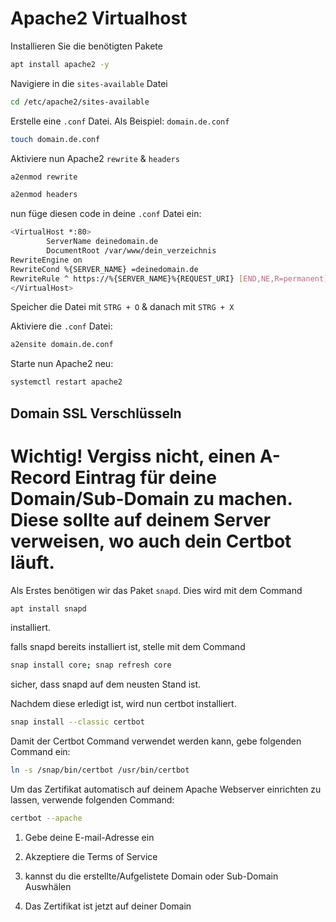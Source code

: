 # Apache2 Virtualhost

Installieren Sie die benötigten Pakete
``` bash
apt install apache2 -y
```

Navigiere in die ```sites-available``` Datei
``` bash
cd /etc/apache2/sites-available
```

Erstelle eine ```.conf``` Datei. Als Beispiel: ```domain.de.conf```

``` bash
touch domain.de.conf
```

Aktiviere nun Apache2 ```rewrite``` & ```headers```

``` bash
a2enmod rewrite
```

``` bash
a2enmod headers
```

nun füge diesen code in deine ```.conf``` Datei ein:

``` bash
<VirtualHost *:80>
        ServerName deinedomain.de
        DocumentRoot /var/www/dein_verzeichnis
RewriteEngine on
RewriteCond %{SERVER_NAME} =deinedomain.de
RewriteRule ^ https://%{SERVER_NAME}%{REQUEST_URI} [END,NE,R=permanent]
</VirtualHost>
```

Speicher die Datei mit ```STRG + O``` & danach mit ```STRG + X```

Aktiviere die ```.conf``` Datei:
``` bash
a2ensite domain.de.conf
```

Starte nun Apache2 neu:
``` bash
systemctl restart apache2
```

## Domain SSL Verschlüsseln
# Wichtig! Vergiss nicht, einen A-Record Eintrag für deine Domain/Sub-Domain zu machen. Diese sollte auf deinem Server verweisen, wo auch dein Certbot läuft.

Als Erstes benötigen wir das Paket ```snapd```. Dies wird mit dem Command
```bash
apt install snapd
```
installiert.

falls snapd bereits installiert ist, stelle mit dem Command 
```bash
snap install core; snap refresh core
```
sicher, dass snapd auf dem neusten Stand ist.

Nachdem diese erledigt ist, wird nun certbot installiert.

```bash
snap install --classic certbot
```

Damit der Certbot Command verwendet werden kann, gebe folgenden Command ein:

```bash
ln -s /snap/bin/certbot /usr/bin/certbot
```

Um das Zertifikat automatisch auf deinem Apache Webserver einrichten zu lassen, verwende folgenden Command:

```bash
certbot --apache
```

1. Gebe  deine E-mail-Adresse ein

2. Akzeptiere die Terms of Service

3. kannst du die erstellte/Aufgelistete Domain oder Sub-Domain Auswhälen

4. Das Zertifikat ist jetzt auf deiner Domain
